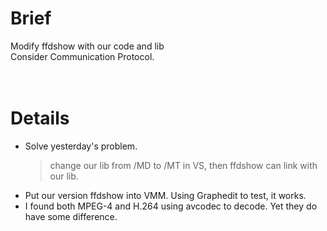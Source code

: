 # Brief #

Modify ffdshow with our code and lib<br>
Consider Communication Protocol.<br>
<br>
<br>
<h1>Details</h1>

<ul><li>Solve yesterday's problem.<br>
<blockquote>change our lib from /MD to /MT in VS, then ffdshow can link with our lib.<br>
</blockquote></li><li>Put our version ffdshow into VMM. Using Graphedit to test, it works.<br>
</li><li>I found both MPEG-4 and H.264 using avcodec to decode. Yet they do have some difference.